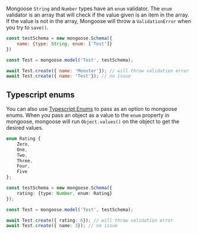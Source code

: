 Mongoose `String` and `Number` types have an `enum` validator.
The `enum` validator is an array that will check if the value given is an item in the array.
If the value is not in the array, Mongoose will throw a `ValidationError` when you try to `save()`.

```javascript
const testSchema = new mongoose.Schema({
    name: {type: String, enum: ['Test']}
})

const Test = mongoose.model('Test', testSchema);

await Test.create({ name: 'Monster'}); // will throw validation error
await Test.create({ name: 'Test'}); // no issue
```

## Typescript enums

You can also use [Typescript Enums](https://www.typescriptlang.org/docs/handbook/enums.html) to pass as an option to mongoose enums.
When you pass an object as a value to the `enum` property in mongoose, mongoose will run `Object.values()` on the object to get the desired values.

```typescript
enum Rating {
    Zero,
    One,
    Two,
    Three,
    Four,
    Five
};

const testSchema = new mongoose.Schema({
    rating: {type: Number, enum: Rating}
});

const Test = mongoose.model('Test', testSchema);

await Test.create({ rating: 6}); // will throw validation error
await Test.create({ name: 3}); // no issue
```
